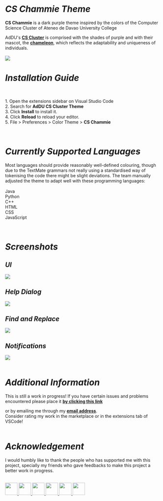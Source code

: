 <h1><i><b>CS Chammie Theme</b></i></h1>

<p><b>CS Chammie</b> is a dark purple theme inspired by the colors of the Computer Science Cluster of Ateneo de Davao University College</p>

<p>AdDU's <b><a href="https://twitter.com/ADDU_CS">CS Cluster</a></b> is comprised with the shades of purple and with their mascot, the <b><a href="https://twitter.com/ADDU_CS/status/1409090015557083138">chameleon</a></b>, which reflects the adaptability and uniqueness of individuals.
<br>
<br>
<img src="https://github.com/tremor6916/chammie-theme/blob/master/images/chammiedocu.gif?raw=true"/>

<h1><i>Installation Guide</i></h1>
<br>
<p>
1. Open the extensions sidebar on Visual Studio Code
<br>
2. Search for <b>AdDU CS Cluster Theme</b>
<br>
3. Click <b>Install</b> to install it.
<br>
4. Click <b>Reload</b> to reload your editor.
<br>
5. File > Preferences > Color Theme > <b>CS Chammie</b></p>
<br>
<h1><i>Currently Supported Languages</i></h1>
<p>
Most languages should provide reasonably well-defined colouring, though due to the TextMate grammars not really using a standardised way of tokenising the code there might be slight deviations. The team manually adjusted the theme to adapt well with these programming languages:
<br>
<br>
Java
<br>
Python
<br>
C++
<br>
HTML
<br>
CSS
<br>
JavaScript
</p>
<br>
<h1><i>Screenshots</i></h1>

<h2><b><i>UI</i></b></h2>
<img src="https://github.com/tremor6916/chammie-theme/blob/master/images/documentation/UI.png?raw=true">
<br>
<h2><b><i>Help Dialog</i></b></h2>
<img src="https://github.com/tremor6916/chammie-theme/blob/master/images/documentation/Help.png?raw=true">
<br>
<h2><b><i>Find and Replace</i></b></h2>
<img src="https://github.com/tremor6916/chammie-theme/blob/master/images/documentation/FindReplace.png?raw=true">
<br>
<h2><b><i>Notifications</i></b></h2>
<img src="https://github.com/tremor6916/chammie-theme/blob/master/images/documentation/Notification.png?raw=true">
<br>
<br>

<h1><b><i>Additional Information</i></b></h1>
<p>This is still a work in progress! If you have certain issues and problems encountered please place it <a href="https://github.com/tremor6916/chammie-theme/issues"><b>by clicking this link</b></a></p> or by emailing me through my <a href="mailto:lpawaon@gmail.com"><b>email address</b></a>.
<br>
Consider rating my work in the marketplace or in the extensions tab of VSCode!
<br>
<br>
<h1><b><i>Acknowledgement</i></b></h1>
<p>I would humbly like to thank the people who has supported me with this project, specially my friends who gave feedbacks to make this project a better work in progress.</p>
<br>
<a href="https://twitter.com/CyrilOlanolan">
<img src="https://scontent.fdvo4-1.fna.fbcdn.net/v/t1.6435-1/p240x240/160794765_4034139936651648_3427999049810635455_n.jpg?_nc_cat=110&ccb=1-3&_nc_sid=7206a8&_nc_eui2=AeGNEvfqmg1PEON49cedBLwkkOyaHWjbFRKQ7JodaNsVEp4D-JfjZj50sqpkk3CGge2lwkP265yh1RGh_bcchQ36&_nc_ohc=h4DMi2jrQBQAX_PJC-B&_nc_ht=scontent.fdvo4-1.fna&tp=6&oh=0a8261d2bc258b678396d52c3c0dbdc8&oe=60DC939F"width=40 height=40>
</a>
<a href="https://twitter.com/eyayayah">
<img src="https://pbs.twimg.com/profile_images/1392487447993360392/83wOJngw_400x400.jpg" width=40 height=40>
</a>
<a href="https://twitter.com/vvrbngag">
<img src="https://scontent.fdvo4-1.fna.fbcdn.net/v/t1.6435-9/179907725_4553992104615994_1757771346363303381_n.jpg?_nc_cat=111&ccb=1-3&_nc_sid=09cbfe&_nc_eui2=AeHUSJpZIKqogWCGIUQlLjv-8kdTfj-f1PDyR1N-P5_U8B9JNcEFGu5KJlaU4uY4OtZMw5k4rhCGaz8Yr0KWt_Yy&_nc_ohc=NxvAXkorGX4AX-8cRJG&_nc_ht=scontent.fdvo4-1.fna&oh=789d86676fd07c98d1c609e7b036ec72&oe=60DCDEC0" width=40 height=40>
</a>
<a href="https://twitter.com/charleeesstrazo">
<img src="https://pbs.twimg.com/profile_images/1408882303762268162/fAH20q7V_400x400.jpg"width=40 height=40>
</a>
<a href="https://twitter.com/Jpmatayabas">
<img src="https://pbs.twimg.com/profile_images/1383204199563886592/c-YGjywq_400x400.jpg"width=40 height=40>
</a>
<a href="https://twitter.com/Jayinnhahn">
<img src="https://scontent.fdvo4-1.fna.fbcdn.net/v/t1.6435-9/122896530_2501897936609087_2090084136733952397_n.jpg?_nc_cat=103&ccb=1-3&_nc_sid=09cbfe&_nc_eui2=AeHGfxy5p7EvVXDM3ANMKi52GG4SOvb_bTEYbhI69v9tMXwnUXkrOzYTIVv6pbUxH5cCp5VRGKO7XQDWK8ZrTBRb&_nc_ohc=3go6XTDUkowAX8ISh4m&_nc_ht=scontent.fdvo4-1.fna&oh=7a7df5ab3db84fccd7db7f2d904f6aa6&oe=60DE3206"width=40 height=40>
</a>
